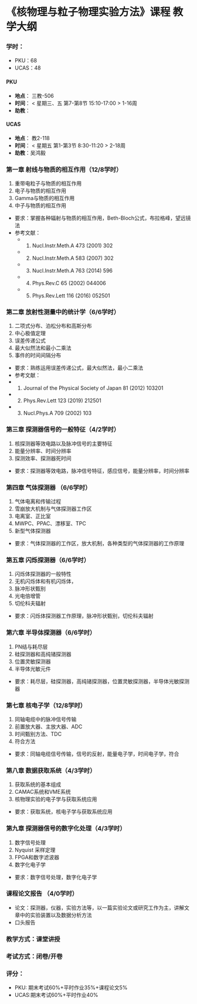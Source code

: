 # 《核物理与粒子物理实验方法》课程 教学大纲 

### 学时：
- PKU：68
- UCAS：48

#### PKU
- **地点**： 三教-506
- **时间**： < 星期三、五 第7-第8节 15:10-17:00 > 1-16周
- **助教**：

#### UCAS

- **地点**： 教2-118 
- **时间**： < 星期五 第1-第3节 8:30-11:20 > 2-18周
- **助教**：吴鸿毅


### 第一章 射线与物质的相互作用（12/8学时）  
1. 重带电粒子与物质的相互作用  
2. 电子与物质的相互作用  
3. Gamma与物质的相互作用  
4. 中子与物质的相互作用  
- 要求：掌握各种辐射与物质的相互作用，Beth-Bloch公式，布拉格峰，望远镜法
- 参考文献：
  - 1. Nucl.Instr.Meth.A 473 (2001) 302
  - 2. Nucl.Instr.Meth.A 583 (2007) 302
  - 3. Nucl.Instr.Meth.A 763 (2014) 596
  - 4. Phys.Rev.C 65 (2002) 044006
  - 5. Phys.Rev.Lett 116 (2016) 052501 

### 第二章 放射性测量中的统计学（6/6学时）
1. 二项式分布、泊松分布和高斯分布  
2. 中心极值定理  
3. 误差传递公式  
4. 最大似然法和最小二乘法 
5. 事件的时间间隔分布  
- 要求：熟练运用误差传递公式，最大似然法，最小二乘法
- 参考文献：
 - 1. Journal of the Physical Society of Japan 81 (2012) 103201
 - 2. Phys.Rev.Lett 123 (2019) 212501 
 - 3. Nucl.Phys.A 709 (2002) 103

### 第三章 探测器信号的一般特征（4/2学时）  
1. 核探测器等效电路以及脉冲信号的主要特征  
2. 能量分辨率、时间分辨率  
3. 探测效率、探测器死时间  
- 要求：探测器等效电路，脉冲信号特征，感应信号，能量分辨率，时间分辨率

### 第四章 气体探测器 （6/6学时）  
1. 气体电离和传输过程  
2. 雪崩放大机制与气体探测器工作区  
3. 电离室、正比室  
4. MWPC、PPAC、漂移室、TPC  
5. 新型气体探测器  
- 要求：气体探测器的工作区，放大机制，各种类型的气体探测器的工作原理

### 第五章 闪烁探测器（6/6学时）  
1. 闪烁体探测器的一般特性  
2. 无机闪烁体和有机闪烁体，  
3. 脉冲形状甄别  
4. 光电倍增管  
5. 切伦科夫辐射
- 要求：闪烁体探测器工作原理，脉冲形状甄别，切伦科夫辐射

### 第六章 半导体探测器（6/6学时）  
1. PN结与耗尽层  
2. 硅探测器和高纯锗探测器 
3. 位置灵敏探测器  
4. 半导体光敏元件  
- 要求：耗尽层，硅探测器，高纯锗探测器，位置灵敏探测器，半导体光敏探测器

### 第七章 核电子学（12/8学时）  
1. 同轴电缆中的脉冲信号传输  
2. 前置放大器、主放大器、ADC  
3. 时间甄别方法、TDC  
4. 符合方法  
- 要求：同轴电缆信号传输，信号的反射，能量电子学，时间电子学，符合

### 第八章 数据获取系统（4/3学时）  
1. 获取系统的基本组成  
2. CAMAC系统和VME系统  
3. 核物理实验的电子学与获取系统应用  
- 要求：获取系统，核电子学与获取系统应用

### 第九章 探测器信号的数字化处理（4/3学时）  
1. 数字信号处理  
2. Nyquist 采样定理  
3. FPGA和数字滤波器  
4. 数字化电子学  
- 要求：数字信号处理，数字化电子学

### 课程论文报告 （4/0学时）
- 论文：探测器，仪器，实验方法等，以一篇实验论文或研究工作为主，讲解文章中的实验装置以及数据分析方法
- 口头报告

### 教学方式：课堂讲授
### 考试方式：闭卷/开卷
### 评分：
- PKU: 期末考试60%+平时作业35%+课程论文5%
- UCAS:期末考试60%+平时作业40%



